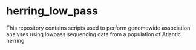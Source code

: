 # herring_low_pass
This repository contains scripts used to perform genomewide association analyses using lowpass sequencing data from a population of Atlantic herring